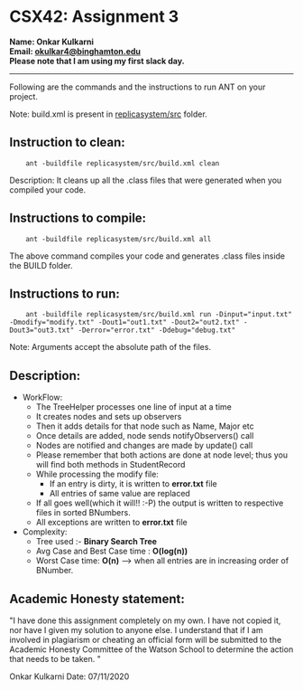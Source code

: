 # CSX42: Assignment 3
**Name: Onkar Kulkarni**</br>
**Email: okulkar4@binghamton.edu**</br>
**Please note that I am using my first slack day.**</br>

-----------------------------------------------------------------------

Following are the commands and the instructions to run ANT on your project.


Note: build.xml is present in [replicasystem/src](./replicasystem/src/) folder.

## Instruction to clean:

```commandline
    ant -buildfile replicasystem/src/build.xml clean
```

Description: It cleans up all the .class files that were generated when you
compiled your code.

## Instructions to compile:

```commandline
    ant -buildfile replicasystem/src/build.xml all
```
The above command compiles your code and generates .class files inside the BUILD folder.

## Instructions to run:

```commandline
    ant -buildfile replicasystem/src/build.xml run -Dinput="input.txt" -Dmodify="modify.txt" -Dout1="out1.txt" -Dout2="out2.txt" -Dout3="out3.txt" -Derror="error.txt" -Ddebug="debug.txt"
```
Note: Arguments accept the absolute path of the files.


## Description:
- WorkFlow:
    - The TreeHelper processes one line of input at a time
    - It creates nodes and sets up observers
    - Then it adds details for that node such as Name, Major etc
    - Once details are added, node sends notifyObservers() call
    - Nodes are notified and changes are made by update() call
    - Please remember that both actions are done at node level; thus you will find both methods in StudentRecord
    - While processing the modify file:
        - If an entry is dirty, it is written to **error.txt** file
        - All entries of same value are replaced
    - If all goes well(which it will!! :-P) the output is written to respective files in sorted BNumbers.
    - All exceptions are written to **error.txt** file
- Complexity:
    - Tree used :- **Binary Search Tree**
    - Avg Case and Best Case time : **O(log(n))**
    - Worst Case time: **O(n)** --> when all entries are in increasing order of BNumber.

## Academic Honesty statement:

"I have done this assignment completely on my own. I have not copied
it, nor have I given my solution to anyone else. I understand that if
I am involved in plagiarism or cheating an official form will be
submitted to the Academic Honesty Committee of the Watson School to
determine the action that needs to be taken. "

Onkar Kulkarni
Date: 07/11/2020

